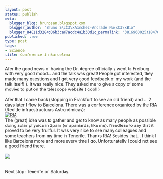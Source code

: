 ```yaml
--- 
layout: post
status: publish
meta: 
  blogger_blog: brunosan.blogspot.com
  blogger_author: "Bruno S\xC3\xA1nchez-Andrade Nu\xC3\xB1o"
  blogger_84811d3284c06b3cad7acdc4a1b30d1c_permalink: "3816960025318476509"
published: true
type: post
tags: 
- Science
title: Conference in Barcelona
---
```

Afer the good news of having the Dr. degree officially y went to Freiburg with very good mood... and the talk was great! People got interested, they made many questions and I got very good feedback of my work (and the talk itself! ). It was really nice. They asked me to give a copy of some movies to put on the telescope website ( cool! )<br /><br />Afer that I came back (stopping in Frankfurt to see an old friend) and ... 2 days later I flew to Barcelona. There was a conference organiced by the RIA (Red de infraestructuras Astronómicas):<br /><a href="http://www.riastronomia.es/opencms/opencms/index.jsp"><img src="http://www.grabup.com/uploads/f867ec59ad119d355131b02a83288574.jpg" border="0" alt="RIA" /></a><br />The (great) idea was to gather and get to know as many people as possible doing solar physics in Spain (or spaniards, like me). Needless to say that it proved to be very fruitful. It was very nice to see many colleagues and some teachers from my time in Tenerife. Thanks RIA! Besides that... I think I like Barcelona more and more every time I go. Unfortunatelly I could not see a good friend there.<br /><br /><a href="http://bp3.blogger.com/_I9rCc9BaIkw/SHHVUdBjYoI/AAAAAAAABbw/bH_CN1OMDS8/s1600-h/P7020028_r.jpg"><img src="http://bp3.blogger.com/_I9rCc9BaIkw/SHHVUdBjYoI/AAAAAAAABbw/bH_CN1OMDS8/s320/P7020028_r.jpg" border="0" /></a><br /><br /><br />Next stop: Tenerife on Saturday.
